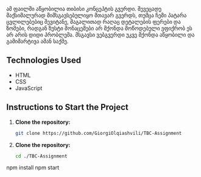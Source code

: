 ამ ფაილში აწყობილია თიბისი კონცეპტის გვერდი. შევეცადე მაქსიმალურად მიმსგავსებულიყო მთავარ გვერდს, თუმცა ჩემი პატარა ცვლილებებიც შევიტანე, მაგალითად რაღაც დეტალების ფერები და ზომები, რადგან ზუსტი მონაცემები არ მქონდა მოწოდებული ვფიქრობ ეს არ არის დიდი პრობლემა. მსგავსი ვებგვერდი უკვე მქონდა აწყობილი და გამიმარტივა ამან საქმე.

## Technologies Used

- HTML
- CSS
- JavaScript

## Instructions to Start the Project

1. **Clone the repository:**
   ```sh
   git clone https://github.com/GiorgiOlqiashvili/TBC-Assignment

2. **Clone the repository:**
   ```sh
   cd ./TBC-Assignment

npm install
npm start

